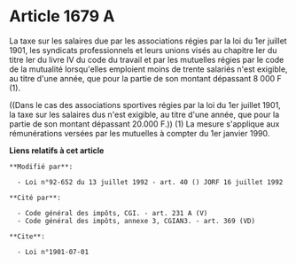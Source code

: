 # Article 1679 A

La taxe sur les salaires due par les associations régies par la loi du 1er juillet 1901, les syndicats professionnels et
leurs unions visés au chapitre Ier du titre Ier du livre IV du code du travail et par les mutuelles régies par le code de la
mutualité lorsqu'elles emploient moins de trente salariés n'est exigible, au titre d'une année, que pour la partie de son
montant dépassant 8 000 F (1).

((Dans le cas des associations sportives régies par la loi du 1er juillet 1901, la taxe sur les salaires dus n'est exigible,
au titre d'une année, que pour la partie de son montant dépassant 20.000 F.))    (1) La mesure s'applique aux rémunérations
versées par les mutuelles à compter du 1er janvier 1990.

**Liens relatifs à cet article**

	**Modifié par**:

	  - Loi n°92-652 du 13 juillet 1992 - art. 40 () JORF 16 juillet 1992

	**Cité par**:

	  - Code général des impôts, CGI. - art. 231 A (V)
	  - Code général des impôts, annexe 3, CGIAN3. - art. 369 (VD)

	**Cite**:

	  - Loi n°1901-07-01
